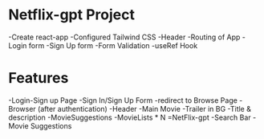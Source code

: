 # Netflix-gpt Project

-Create react-app
-Configured Tailwind CSS
-Header
-Routing of App
-Login form
-Sign Up form
-Form Validation
-useRef Hook

# Features
-Login-Sign up Page
       -Sign In/Sign Up Form
       -redirect to Browse Page
  -Browser (after authentication)
       -Header
       -Main Movie
          -Trailer in BG
          -Title & description
          -MovieSuggestions
              -MovieLists * N
 =NetFlix-gpt
      -Search Bar
      -Movie Suggestions
